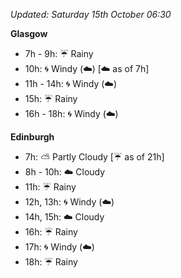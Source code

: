 *Updated: Saturday 15th October 06:30*

**Glasgow**

* 7h - 9h: :umbrella: Rainy
* 10h: :cyclone: Windy (:cloud:) [:cloud: as of 7h]
* 11h - 14h: :cyclone: Windy (:cloud:)
* 15h: :umbrella: Rainy
* 16h - 18h: :cyclone: Windy (:cloud:)

**Edinburgh**

* 7h: :partly_sunny: Partly Cloudy [:umbrella: as of 21h]
* 8h - 10h: :cloud: Cloudy
* 11h: :umbrella: Rainy
* 12h, 13h: :cyclone: Windy (:cloud:)
* 14h, 15h: :cloud: Cloudy
* 16h: :umbrella: Rainy
* 17h: :cyclone: Windy (:cloud:)
* 18h: :umbrella: Rainy
